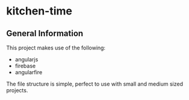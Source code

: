 # kitchen-time


## General Information

This project makes use of the following:

- angularjs
- firebase
- angularfire

The file structure is simple, perfect to use with small and medium sized projects.
